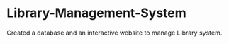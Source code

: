 # Library-Management-System
Created a database and an interactive website to manage Library system.
